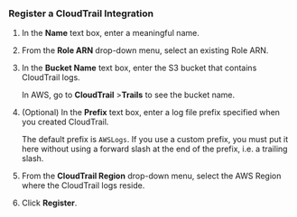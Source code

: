 ### Register a CloudTrail Integration


1. In the **Name** text box, enter a meaningful name.
2. From the **Role ARN** drop-down menu, select an existing Role ARN.
3. In the **Bucket Name** text box, enter the S3 bucket that contains CloudTrail logs. 
   
   In AWS, go to **CloudTrail** &gt;**Trails** to see the bucket name.
   
4. (Optional) In the **Prefix** text box, enter a log file prefix specified when you created CloudTrail. 
   
   The default prefix is `AWSLogs`. If you use a custom prefix, you must put it here without using a forward slash at the end of the prefix, i.e. a trailing slash.
   
5. From the **CloudTrail Region** drop-down menu, select the AWS Region where the CloudTrail logs reside.
6. Click **Register**. 
